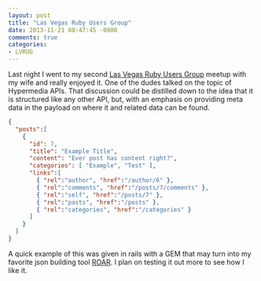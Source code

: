 ```yaml
---
layout: post
title: "Las Vegas Ruby Users Group"
date: 2013-11-21 08:47:45 -0800
comments: true
categories: 
- LVRUG
---
```

Last night I went to my second [Las Vegas Ruby Users Group](http://topics.lvrug.org/)
meetup with my wife and really enjoyed it.  One of the dudes talked on the topic
of Hypermedia APIs.  That discussion could be distilled down to the idea that it
is structured like any other API, but, with an emphasis on providing meta data
in the payload on where it and related data can be found.

``` json Example JSON Data Payload mark:8-13
{
  "posts":[
    {
      "id": 7,
      "title": "Example Title",
      "content": "Ever post has content right?",
      "categories": [ "Example", "Test" ],
      "links":[
        { "rel":"author", "href":"/author/6" },
        { "rel":"comments", "href":"/posts/7/comments" },
        { "rel":"self", "href":"/posts/7" },
        { "rel":"posts", "href":"/posts" },
        { "rel":"categories", "href":"/categories" }
      ]
    }
  ]
}
```

A quick example of this was given in rails with a GEM that may turn into my
favorite json building tool [ROAR](https://github.com/apotonick/roar). I plan
on testing it out more to see how I like it.
